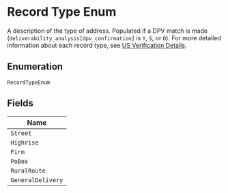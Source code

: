 
# Record Type Enum

A description of the type of address. Populated if a DPV match is made (`deliverability_analysis[dpv_confirmation]`
is `Y`, `S`, or `D`). For more detailed information about each record type, see
[US Verification Details](#tag/US-Verification-Types).

## Enumeration

`RecordTypeEnum`

## Fields

| Name |
|  --- |
| `Street` |
| `Highrise` |
| `Firm` |
| `PoBox` |
| `RuralRoute` |
| `GeneralDelivery` |

